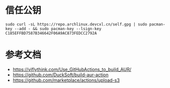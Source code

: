 # 信任公钥

`sudo curl -sL https://repo.archlinux.devcxl.cn/self.gpg | sudo pacman-key --add - && sudo pacman-key --lsign-key C185EFFBD7587B346642F06A9AC873FEDCC2792A`


# 参考文档
- https://viflythink.com/Use_GitHubActions_to_build_AUR/
- https://github.com/DuckSoft/build-aur-action
- https://github.com/marketplace/actions/upload-s3